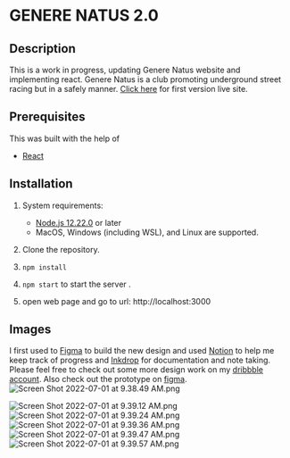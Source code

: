 # GENERE NATUS 2.0

## Description
This is a work in progress, updating Genere Natus website and implementing react. 
Genere Natus is a club promoting underground street racing but in a safely manner. 
[Click here](https://genere-natus.vercel.app/) for first version live site.

## Prerequisites
This was built with the help of 
  * [React](https://reactjs.org/docs/getting-started.html)

## Installation
  1. System requirements:
      * [Node.js 12.22.0](https://nodejs.org/en/download/) or later
      * MacOS, Windows (including WSL), and Linux are supported.
  
  2. Clone the repository.
  3. ``npm install`` 
  4. ``npm start`` to start the server .
  5. open web page and go to url: http://localhost:3000

## Images
I first used to [Figma](https://www.figma.com/) to build the new design and used [Notion](https://www.notion.so/) to help me keep track of progress and [Inkdrop](https://www.inkdrop.app/) for documentation and note taking. Please feel free to check out some more design work on my [dribbble account](https://dribbble.com/AlexisQuintuna). Also check out the prototype on [figma](https://www.figma.com/file/3UTqVlphZvnZ1bPw9qTrfy/Genere-Natus?node-id=0%3A1).
![Screen Shot 2022-07-01 at 9.38.49 AM.png](inkdrop://file:JEP684rNM)

![Screen Shot 2022-07-01 at 9.39.12 AM.png](inkdrop://file:AGy_Rmyx-)
![Screen Shot 2022-07-01 at 9.39.24 AM.png](inkdrop://file:44qkzkxLT)
![Screen Shot 2022-07-01 at 9.39.36 AM.png](inkdrop://file:Lo0CXbxyw)
![Screen Shot 2022-07-01 at 9.39.47 AM.png](inkdrop://file:GRzqVSN3l)
![Screen Shot 2022-07-01 at 9.39.57 AM.png](inkdrop://file:Mx4sZ9GwT)
